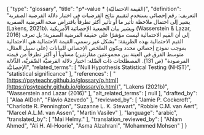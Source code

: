 {
    "type": "glossary",
    "title": "p*-value * (القيمة الاحتماليّة)",
    "definition": "التعريف: رقم إحصائي يستخدم لتقييم نتائج الفرضيات في اختبار دلالة الفرضية الصفرية يشير إلى احتمال ملاحظة تأثير ما أو تأثير أكثر تطرفاً بافتراض صحة الفرضية الصفرية (Lakens, 2021b). ويشير بيان الجمعية الإحصائية الأمريكية (Wasserstein & Lazar, 2016) إلى أن القيم الاحتمالية ليست مؤشرًا على حقيقة الفرضية الصفرية؛ بل تعرف القيم الاحتمالية بهذه الطريقة: \"بشكل غير رسمي، القيمة الاحتمالية هي الاحتمالية بموجب نموذج إحصائي محدد ويكون الملخص الإحصائي للبيانات (على سبيل المثال، متوسط الفرق في ​​العينة بين مجموعتين مقارنتين) مساوياً أو أكثر تطرفاً من قيمته المرصودة\" (ص 131).  المصطلحات ذات الصِّلة: اختبار دلالة الفرضيَّة الصِّفريَّة، الدِّلالة الإحصائيَّة",
    "related_terms": [
        "Null Hypothesis Statistical Testing (NHST)",
        "statistical significance"
    ],
    "references": [
        "[https://psyteachr.github.io/glossary/p.html](https://psyteachr.github.io/glossary/p.html)",
        "Lakens (2021b)",
        "Wasserstein and Lazar (2016)"
    ],
    "alt_related_terms": [
        null
    ],
    "drafted_by": [
        "Alaa AlDoh",
        "Flávio Azevedo"
    ],
    "reviewed_by": [
        "Jamie P. Cockcroft",
        "Charlotte R. Pennington",
        "Suzanne L. K. Stewart",
        "Robbie C.M. van Aert",
        "Marcel A.L.M. van Assen",
        "Martin Vasilev"
    ],
    "language": "arabic",
    "translated_by": [
        "Mai Helmy."
    ],
    "translation_reviewed_by": [
        "Ahlam Ahmed",
        "Ali H. Al-Hoorie",
        "Asma Alzahrani",
        "Mohammed Mohsen"
    ]
}
